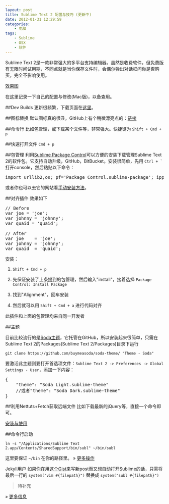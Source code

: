 ```yaml
--- 
layout: post
title: Sublime Text 2 配置与技巧 (更新中)
date: 2012-01-31 12:29:59
categories:
    - 电脑
tags:
    - Sublime
    - OSX
    - 软件
---
```

Sublime Text 2是一款非常强大的多平台支持编辑器。虽然是收费软件，但免费版有无限时间试用期，不同点就是当你保存文件时，会偶尔弹出对话框问你是否购买，完全不影响使用。

[效果图](http://cl.ly/2W3R3o1K0F0e0a0h3s2S)

在这里记录一下自己的配置与修改(Mac版)，以备查用。

##Dev Builds
更新很频繁，下载页面在[这里](http://www.sublimetext.com/dev)。

##图标替换
默认图标真的很丑，GitHub上有个稍微漂亮点的：[链接](https://github.com/dmatarazzo/Sublime-Text-2-Icon)

##命令行
比如包管理，或下载某个文件等，非常强大。快捷键为 `Shift + Cmd + p`

##快速打开文件
`Cmd + p`

##包管理
利用[Sublime Package Control](http://wbond.net/sublime_packages/package_control)可以方便的安装下载管理Sublime Text 2的软件包。它支持自动升级，GitHub，BitBucket。安装很简单，先用 <code>Ctrl + `</code> 打开console，然后粘贴以下命令：

<pre class="prettyprint">
import urllib2,os; pf='Package Control.sublime-package'; ipp=sublime.installed_packages_path(); os.makedirs(ipp) if not os.path.exists(ipp) else None; urllib2.install_opener(urllib2.build_opener(urllib2.ProxyHandler())); open(os.path.join(ipp,pf),'wb').write(urllib2.urlopen('http://sublime.wbond.net/'+pf.replace(' ','%20')).read()); print 'Please restart Sublime Text to finish installation'
</pre>

或者你也可以去它的网站看[手动安装方法](http://wbond.net/sublime_packages/package_control/installation)。

##对齐插件
效果如下

<pre class="prettyprint linenums">
// Before
var joe = 'joe';
var johnny = 'johnny';
var quaid = 'quaid';
 
// After
var joe    = 'joe';
var johnny = 'johnny';
var quaid  = 'quaid';
</pre>

安装：

1. `Shift + Cmd + p`

2. 先保证安装了上条提到的包管理，然后输入"install"，接着选择 `Package Control: Install Package`

3. 找到"Alignment"，回车安装

4. 然后就可以用 `Shift + Cmd + a` 进行代码对齐

此插件和上面的包管理均来自同一开发者

##主题

目前比较流行的是[Soda主题](https://github.com/buymeasoda/soda-theme)，它托管在GitHub，所以安装起来很简单，只需在Sublime Text 2的Packages(Sublime Text 2/Packages)目录下运行

`git clone https://github.com/buymeasoda/soda-theme/ "Theme - Soda"`

要激活此主题则要打开首选项文件：`Sublime Text 2 -> Preferences -> Global Settings - User`，添加一下内容：

<pre class="prettyprint linenums">
{
	"theme": "Soda Light.sublime-theme"
	//或者"theme": "Soda Dark.sublime-theme"
}
</pre>

##利用Nettuts+Fetch获取远端文件
比如下载最新的jQuery等，直接一个命令即可。

[安装与使用](http://net.tutsplus.com/articles/news/introducing-nettuts-fetch/)

##命令行启动

`ln -s "/Applications/Sublime Text 2.app/Contents/SharedSupport/bin/subl" ~/bin/subl`

这里要保证 `~/bin` 在你的路径里。 » [更多操作](http://www.sublimetext.com/docs/2/osx_command_line.html)

<span class="label label-info">Jekyll用户</span> 如果你在用[这个Gist](https://gist.github.com/1223405)来写新post而又想自动打开Sublime的话，只需将最后一行的 `system("vim #{filepath}")` 替换成 `system("subl #{filepath}")`

>待补充

» [更多信息](http://net.tutsplus.com/tutorials/tools-and-tips/sublime-text-2-tips-and-tricks/)
